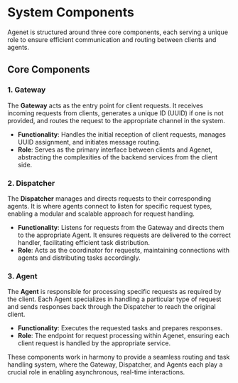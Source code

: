 
# System Components

Agenet is structured around three core components, each serving a unique role to ensure efficient communication and routing between clients and agents.

## Core Components

### 1. Gateway
The **Gateway** acts as the entry point for client requests. It receives incoming requests from clients, generates a unique ID (UUID) if one is not provided, and routes the request to the appropriate channel in the system.

- **Functionality**: Handles the initial reception of client requests, manages UUID assignment, and initiates message routing.
- **Role**: Serves as the primary interface between clients and Agenet, abstracting the complexities of the backend services from the client side.

### 2. Dispatcher
The **Dispatcher** manages and directs requests to their corresponding agents. It is where agents connect to listen for specific request types, enabling a modular and scalable approach for request handling.

- **Functionality**: Listens for requests from the Gateway and directs them to the appropriate Agent. It ensures requests are delivered to the correct handler, facilitating efficient task distribution.
- **Role**: Acts as the coordinator for requests, maintaining connections with agents and distributing tasks accordingly.

### 3. Agent
The **Agent** is responsible for processing specific requests as required by the client. Each Agent specializes in handling a particular type of request and sends responses back through the Dispatcher to reach the original client.

- **Functionality**: Executes the requested tasks and prepares responses.
- **Role**: The endpoint for request processing within Agenet, ensuring each client request is handled by the appropriate service.

These components work in harmony to provide a seamless routing and task handling system, where the Gateway, Dispatcher, and Agents each play a crucial role in enabling asynchronous, real-time interactions.

